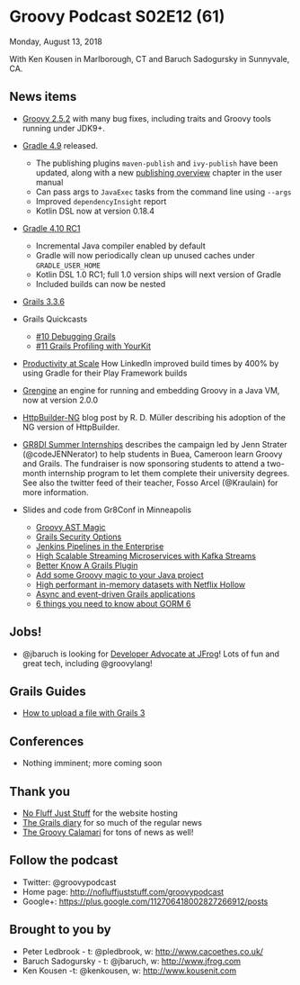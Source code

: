 # Groovy Podcast S02E12 (61)

Monday, August 13, 2018

With Ken Kousen in Marlborough, CT and Baruch Sadogursky in Sunnyvale, CA.

## News items

* [Groovy 2.5.2](http://groovy-lang.org/changelogs/changelog-2.5.2.html) with many bug fixes, including traits and Groovy tools running under JDK9+.

* [Gradle 4.9](https://docs.gradle.org/4.9/release-notes.html) released. 
  * The publishing plugins `maven-publish` and `ivy-publish` have been updated, along with a new [publishing overview](https://docs.gradle.org/4.9/userguide/publishing_overview.html) chapter in the user manual
  * Can pass args to `JavaExec` tasks from the command line using `--args`
  * Improved `dependencyInsight` report 
  * Kotlin DSL now at version 0.18.4

* [Gradle 4.10 RC1](https://docs.gradle.org/4.10-rc-1/release-notes.html)
   * Incremental Java compiler enabled by default
   * Gradle will now periodically clean up unused caches under `GRADLE_USER_HOME`
   * Kotlin DSL 1.0 RC1; full 1.0 version ships will next version of Gradle
   * Included builds can now be nested

* [Grails 3.3.6](https://github.com/grails/grails-core/releases/tag/v3.3.6)

* Grails Quickcasts
   * [#10 Debugging Grails](https://dzone.com/articles/grails-quckcast-10-debugging-grails)
   * [#11 Grails Profiling with YourKit](https://dzone.com/articles/grails-quickcast-11-grails-profiling-with-yourkit)

* [Productivity at Scale](https://engineering.linkedin.com/blog/2018/07/how-we-improved-build-time-by-400-percent) How LinkedIn improved build times by 400% by using Gradle for their Play Framework builds

* [Grengine](https://www.grengine.ch/manual.html#grengine-user-manual) an engine for running and embedding Groovy in a Java VM, now at version 2.0.0

* [HttpBuilder-NG](https://rdmueller.github.io/httpbuilder-ng-redirect/) blog post by R. D. Müller describing his adoption of the NG version of HttpBuilder.

* [GR8DI Summer Internships](https://www.gofundme.com/gr8di-summer-internships) describes the campaign led by Jenn Strater (@codeJENNerator) to help students in Buea, Cameroon learn Groovy and Grails. The fundraiser is now sponsoring students to attend a two-month internship program to let them complete their university degrees. See also the twitter feed of their teacher, Fosso Arcel (@Kraulain) for more information.

* Slides and code from Gr8Conf in Minneapolis
   * [Groovy AST Magic](https://docs.google.com/presentation/d/1D4B0YQd0_0HYxK2FOt3xILM9XIymh-G-jh1TbQldbVA/edit#slide=id.g37f9b4ee9f_0_0)
   * [Grails Security Options](https://docs.google.com/presentation/d/17nHhrMuN5eLM5gpY6Y5GVJGOmjkaWQWylXnvQjxAIZg/edit#slide=id.p)
   * [Jenkins Pipelines in the Enterprise](https://docs.google.com/presentation/d/15oQgorr1a-1xQamS0QFs631M8fYi8t4jtwPnXpgEZEM/edit#slide=id.p)
   * [High Scalable Streaming Microservices with Kafka Streams](https://github.com/rpalcolea/gr8confus-2018-presentations/blob/master/kafka-streams-presentation.pdf)
   * [Better Know A Grails Plugin](https://gingkoapp.com/better-know-a-grails-plugin.impress#/step-1)
   * [Add some Groovy magic to your Java project](https://speakerdeck.com/olgamaciaszek/gr8conf-us-2018-add-some-groovy-magic-to-your-java-project-why-where-and-how-to-leverage-groovy-in-a-java-codebase)
   * [High performant in-memory datasets with Netflix Hollow](https://github.com/rpalcolea/gr8confus-2018-presentations/blob/master/hollow-presentation.pdf)
   * [Async and event-driven Grails applications](https://www.slideshare.net/alvarosanchezmariscal/asynchronous-and-eventdriven-grails-applications)
   * [6 things you need to know about GORM 6](https://www.slideshare.net/alvarosanchezmariscal/6-things-you-need-to-know-about-gorm-6)


## Jobs!

* @jbaruch is looking for [Developer Advocate at JFrog](https://join.jfrog.com/job/?job=848102)! Lots of fun and great tech, including @groovylang!

## Grails Guides

* [How to upload a file with Grails 3](http://guides.grails.org/grails-upload-file/guide/index.html)

## Conferences

* Nothing imminent; more coming soon

## Thank you

* [No Fluff Just Stuff](https://nofluffjuststuff.com/home/main) for the website hosting
* [The Grails diary](http://grydeske.net/news) for so much of the regular news
* [The Groovy Calamari](http://groovycalamari.com/) for tons of news as well!

## Follow the podcast

* Twitter: @groovypodcast
* Home page: http://nofluffjuststuff.com/groovypodcast
* Google+: https://plus.google.com/112706418002827266912/posts

## Brought to you by

* Peter Ledbrook - t: @pledbrook, w: http://www.cacoethes.co.uk/
* Baruch Sadogursky - t: @jbaruch, w: http://www.jfrog.com
* Ken Kousen -t: @kenkousen, w: http://www.kousenit.com
